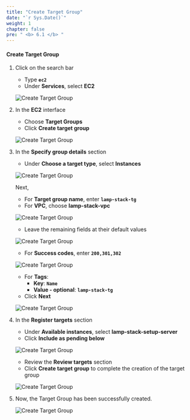 ```yaml
---
title: "Create Target Group"
date: "`r Sys.Date()`"
weight: 1
chapter: false
pre: " <b> 6.1 </b> "
---
```


#### Create Target Group

1. Click on the search bar

   - Type **`ec2`**
   - Under **Services**, select **EC2**

   ![Create Target Group](/workshop1-FCJ2024/images/6-DeployApplication/6.1-CreateTargetGroup/0001-createtg.png?featherlight=false&width=90pc)

2. In the **EC2** interface

   - Choose **Target Groups**
   - Click **Create target group**

   ![Create Target Group](/workshop1-FCJ2024/images/6-DeployApplication/6.1-CreateTargetGroup/0002-createtg.png?featherlight=false&width=90pc)

3. In the **Specify group details** section

   - Under **Choose a target type**, select **Instances**

   ![Create Target Group](/workshop1-FCJ2024/images/6-DeployApplication/6.1-CreateTargetGroup/0003-createtg.png?featherlight=false&width=90pc)

   Next,

   - For **Target group name**, enter **`lamp-stack-tg`**
   - For **VPC**, choose **lamp-stack-vpc**

   ![Create Target Group](/workshop1-FCJ2024/images/6-DeployApplication/6.1-CreateTargetGroup/0004-createtg.png?featherlight=false&width=90pc)

   - Leave the remaining fields at their default values

   ![Create Target Group](/workshop1-FCJ2024/images/6-DeployApplication/6.1-CreateTargetGroup/0005-createtg.png?featherlight=false&width=90pc)

   - For **Success codes**, enter **`200,301,302`**

   ![Create Target Group](/workshop1-FCJ2024/images/6-DeployApplication/6.1-CreateTargetGroup/0006-createtg.png?featherlight=false&width=90pc)

   - For **Tags**:
     - **Key**: **`Name`**
     - **Value - optional**: **`lamp-stack-tg`**
   - Click **Next**

   ![Create Target Group](/workshop1-FCJ2024/images/6-DeployApplication/6.1-CreateTargetGroup/0007-createtg.png?featherlight=false&width=90pc)

4. In the **Register targets** section

   - Under **Available instances**, select **lamp-stack-setup-server**
   - Click **Include as pending below**

   ![Create Target Group](/workshop1-FCJ2024/images/6-DeployApplication/6.1-CreateTargetGroup/0008-createtg.png?featherlight=false&width=90pc)

   - Review the **Review targets** section
   - Click **Create target group** to complete the creation of the target group

   ![Create Target Group](/workshop1-FCJ2024/images/6-DeployApplication/6.1-CreateTargetGroup/0009-createtg.png?featherlight=false&width=90pc)

5. Now, the Target Group has been successfully created.

   ![Create Target Group](/workshop1-FCJ2024/images/6-DeployApplication/6.1-CreateTargetGroup/0010-createtg.png?featherlight=false&width=90pc)
